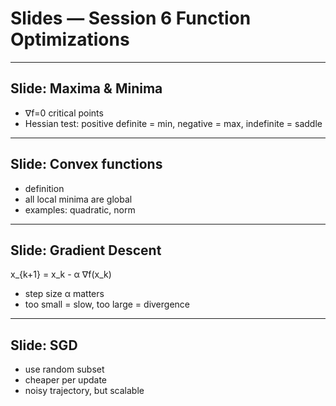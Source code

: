 <!-- Math rendered using GitHub Markdown: use ![](https://render.githubusercontent.com/render/math?math=...) and 

![](https://render.githubusercontent.com/render/math?math=...)

 -->


# Slides — Session 6 Function Optimizations

---  
## Slide: Maxima & Minima
- ∇f=0 critical points
- Hessian test: positive definite = min, negative = max, indefinite = saddle

---  
## Slide: Convex functions
- definition
- all local minima are global
- examples: quadratic, norm

---  
## Slide: Gradient Descent
x_{k+1} = x_k - α ∇f(x_k)
- step size α matters
- too small = slow, too large = divergence

---  
## Slide: SGD
- use random subset
- cheaper per update
- noisy trajectory, but scalable